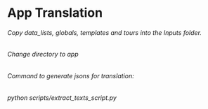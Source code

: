 # App Translation

###### Copy data_lists, globals, templates and tours into the Inputs folder. 

###### Change directory to app

###### Command to generate jsons for translation:
###### python scripts/extract_texts_script.py
